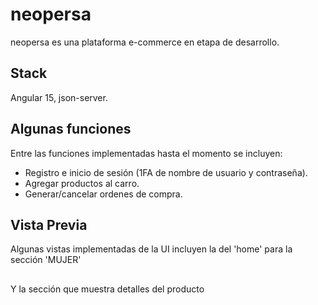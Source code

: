 # neopersa

neopersa es una plataforma e-commerce en etapa de desarrollo.

## Stack

Angular 15, json-server.

## Algunas funciones

Entre las funciones implementadas hasta el momento se incluyen:
- Registro e inicio de sesión (1FA de nombre de usuario y contraseña).
- Agregar productos al carro.
- Generar/cancelar ordenes de compra.

## Vista Previa

Algunas vistas implementadas de la UI incluyen la del 'home' para la sección 'MUJER'

##
Y la sección que muestra detalles del producto

##
